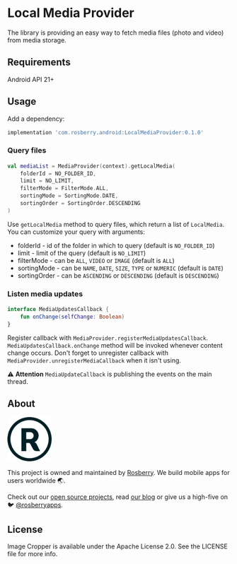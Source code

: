 # Local Media Provider
The library is providing an easy way to fetch media files (photo and video) from media storage.

## Requirements
Android API 21+

## Usage

Add a dependency:
```groovy
implementation 'com.rosberry.android:LocalMediaProvider:0.1.0'
```

### Query files
```kotlin
val mediaList = MediaProvider(context).getLocalMedia(
    folderId = NO_FOLDER_ID,
    limit = NO_LIMIT,
    filterMode = FilterMode.ALL,
    sortingMode = SortingMode.DATE,
    sortingOrder = SortingOrder.DESCENDING
)
```

Use `getLocalMedia` method to query files, which return a list of `LocalMedia`. You can customize your query with arguments:
 - folderId - id of the folder in which to query (default is `NO_FOLDER_ID`)
 - limit - limit of the query (default is `NO_LIMIT`)
 - filterMode - can be `ALL`, `VIDEO` or `IMAGE` (default is `ALL`)
 - sortingMode - can be `NAME`, `DATE`, `SIZE`, `TYPE` or `NUMERIC` (default is `DATE`)
 - sortingOrder - can be `ASCENDING` or `DESCENDING` (default is `DESCENDING`)
 
### Listen media updates
 ```kotlin
 interface MediaUpdatesCallback {
     fun onChange(selfChange: Boolean)
 }
 ```
Register callback with `MediaProvider.registerMediaUpdatesCallback`.
`MediaUpdatesCallback.onChange` method will be invoked whenever content change occurs.
Don't forget to unregister callback with `MediaProvider.unregisterMediaCallback` when it isn't using.


⚠️ **Attention** 
`MediaUpdateCallback` is publishing the events on the main thread.

## About

<img src="https://github.com/rosberry/Foundation/blob/master/Assets/full_logo.png?raw=true" height="100" />

This project is owned and maintained by [Rosberry](http://rosberry.com). We build mobile apps for users worldwide 🌏.

Check out our [open source projects](https://github.com/rosberry), read [our blog](https://medium.com/@Rosberry) or give us a high-five on 🐦 [@rosberryapps](http://twitter.com/RosberryApps).

## License

Image Cropper is available under the Apache License 2.0. See the LICENSE file for more info.